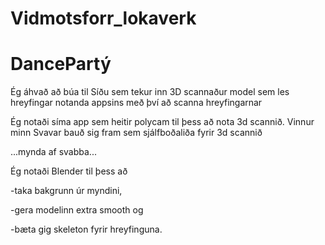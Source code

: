# Vidmotsforr_lokaverk

# DancePartý

Ég áhvað að búa til Síðu sem tekur inn 3D scannaður model sem les hreyfingar notanda appsins með því að scanna hreyfingarnar 

Ég notaði síma app sem heitir polycam til þess að nota 3d scannið.
Vinnur minn Svavar bauð sig fram sem sjálfboðaliða fyrir 3d scannið


...mynda af svabba...


Ég notaði Blender til þess að 

  -taka bakgrunn úr myndini, 
  
  -gera modelinn extra smooth og 
  
  -bæta gig skeleton fyrir hreyfinguna.





